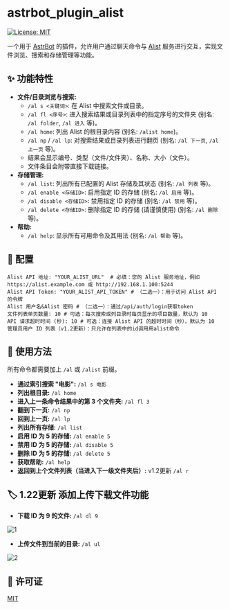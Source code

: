 # astrbot_plugin_alist

[![License: MIT](https://img.shields.io/badge/License-MIT-yellow.svg)](https://opensource.org/licenses/MIT)

一个用于 [AstrBot](https://github.com/AstrBotDevs/AstrBot) 的插件，允许用户通过聊天命令与 [Alist](https://alist.nn.ci/) 服务进行交互，实现文件浏览、搜索和存储管理等功能。

## ✨ 功能特性

*   **文件/目录浏览与搜索:**
    *   `/al s <关键词>`: 在 Alist 中搜索文件或目录。
    *   `/al fl <序号>`: 进入搜索结果或目录列表中的指定序号的文件夹 (别名: `/al folder`, `/al 进入` 等)。
    *   `/al home`: 列出 Alist 的根目录内容 (别名: `/alist home`)。
    *   `/al np` / `/al lp`: 对搜索结果或目录列表进行翻页 (别名: `/al 下一页`, `/al 上一页` 等)。
    *   结果会显示编号、类型（文件/文件夹）、名称、大小（文件）。
    *   文件条目会附带直接下载链接。
*   **存储管理:**
    *   `/al list`: 列出所有已配置的 Alist 存储及其状态 (别名: `/al 列表` 等)。
    *   `/al enable <存储ID>`: 启用指定 ID 的存储 (别名: `/al 启用` 等)。
    *   `/al disable <存储ID>`: 禁用指定 ID 的存储 (别名: `/al 禁用` 等)。
    *   `/al delete <存储ID>`: 删除指定 ID 的存储 (请谨慎使用) (别名: `/al 删除` 等)。
*   **帮助:**
    *   `/al help`: 显示所有可用命令及其用法 (别名: `/al 帮助` 等)。


## 🔧 配置


    Alist API 地址: "YOUR_ALIST_URL"  # 必填：您的 Alist 服务地址，例如 https://alist.example.com 或 http://192.168.1.100:5244
    Alist API Token: "YOUR_ALIST_API_TOKEN" # （二选一）：用于访问 Alist API 的令牌
    Alist 用户名&Alist 密码 # （二选一）：通过/api/auth/login获取token
    文件列表单页数量: 10 # 可选：每次搜索或列目录时每页显示的项目数量，默认为 10
    API 请求超时时间 (秒): 10 # 可选：连接 Alist API 的超时时间（秒），默认为 10
    管理员用户 ID 列表（v1.2更新）：只允许在列表中的id调用用alist命令



## 🚀 使用方法

所有命令都需要加上 `/al` 或 `/alist` 前缀。

*   **通过索引搜索 "电影":**
    `/al s 电影`
*   **列出根目录:**
    `/al home`
*   **进入上一条命令结果中的第 3 个文件夹:**
    `/al fl 3`
*   **翻到下一页:**
    `/al np`
*   **回到上一页:**
    `/al lp`
*   **列出所有存储:**
    `/al list`
*   **启用 ID 为 5 的存储:**
    `/al enable 5`
*   **禁用 ID 为 5 的存储:**
    `/al disable 5`
*   **删除 ID 为 5 的存储:**
    `/al delete 5`
*   **获取帮助:**
    `/al help`
*   **返回到上个文件列表（当进入下一级文件夹后）:** v1.2更新
    `/al r`

## 🏷️ 1.22更新 **添加上传下载文件功能**
 
*   **下载 ID 为 9 的文件:**
    `/al dl 9`
    
![1](https://github.com/user-attachments/assets/04e62f41-a769-4f45-9a55-928ed3bf6869)

*   **上传文件到当前的目录:**
    `/al ul`
    
![2](https://github.com/user-attachments/assets/41f2560b-9033-4b3e-8014-1b3446802dcc)


## 📄 许可证

[MIT](https://opensource.org/licenses/MIT)
